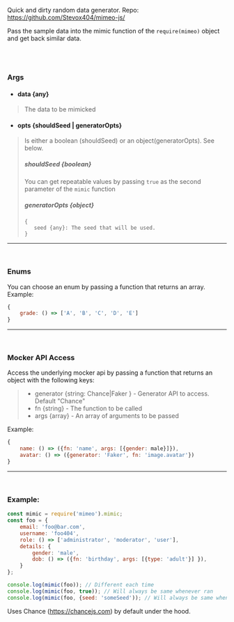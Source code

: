 Quick and dirty random data generator. 
Repo: https://github.com/Stevox404/mimeo-js/

Pass the sample data into the mimic function of the ```require(mimeo)``` object and get back similar data.

<br><br>

### Args
 - #### data {any}
 > The data to be mimicked

 - #### opts {shouldSeed | generatorOpts}
> Is either a boolean (shouldSeed) or an object(generatorOpts). See below.
>  ##### shouldSeed {boolean}
>You can get repeatable values by passing ``true`` as the second parameter of the ``mimic`` function
>
>  ##### generatorOpts {object}
>```
>{
>    seed {any}: The seed that will be used.
>}
>```

___
<br>

### Enums
You can choose an enum by passing a function that returns an array. Example:
```js
{
    grade: () => ['A', 'B', 'C', 'D', 'E']
}
```


___
<br>

### Mocker API Access
Access the underlying mocker api by passing a function that returns an object with the following keys:
> * generator {string: Chance|Faker } - Generator API to access. Default "Chance"
> * fn {string} - The function to be called
> * args {array} - An array of arguments to be passed

Example:
```js
{
    name: () => ({fn: 'name', args: [{gender: male}]}),
    avatar: () => ({generator: 'Faker', fn: 'image.avatar'})
}
```

___
<br>

### Example:

```js
const mimic = require('mimeo').mimic;
const foo = { 
    email: 'foo@bar.com', 
    username: 'foo404',
    role: () => ['administrator', 'moderator', 'user'], 
    details: { 
        gender: 'male', 
        dob: () => ({fn: 'birthday', args: [{type: 'adult'}] }), 
    } 
};

console.log(mimic(foo)); // Different each time
console.log(mimic(foo, true)); // Will always be same whenever ran
console.log(mimic(foo, {seed: 'someSeed')); // Will always be same whenever ran using same seed
```

Uses Chance (https://chancejs.com) by default under the hood.